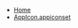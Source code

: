 <!-- docs/_sidebar.md -->
- [Home](/)
- [AppIcon.appiconset](devassistDocs/docs/devassistDocs/Tutorials/CameraAndGalleryTutorial/CameraAndGalleryTutorial/Assets.xcassets/AppIcon.appiconset/)